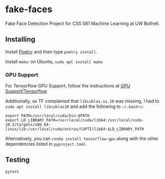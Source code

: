 # fake-faces

Fake Face Detection Project for CSS 581 Machine Learning at UW Bothell.

## Installing

Install [Poetry](https://python-poetry.org/) and then type `poetry install`.

Install `make`: on Ubuntu, `sudo apt install make`

### GPU Support

For Tensorflow GPU Support, follow the instructions at
[GPU Support|Tensorflow](https://www.tensorflow.org/install/gpu)

Additionally, as TF complained that `libcublas.so.10` was missing,
I had to `sudo apt install libcublas10` and add the following to `~/.bashrc`:

``` shell
export PATH=/usr/local/cuda/bin:$PATH
export LD_LIBRARY_PATH=/usr/local/cuda/lib64:/usr/local/cuda-10.2/targets/x86_64-linux/lib:/usr/local/cuda/extras/CUPTI/lib64:$LD_LIBRARY_PATH
```

Alternatively, you can `conda install tensorflow-gpu` along with the other
dependencies listed in `pyproject.toml`.

## Testing

`pytest`
